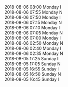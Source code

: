 2018-08-06 08:00 Monday  I  
2018-08-06 07:55 Monday  N  
2018-08-06 07:50 Monday  I  
2018-08-06 07:15 Monday  N  
2018-08-06 07:10 Monday  I  
2018-08-06 07:05 Monday  N  
2018-08-06 07:00 Monday  I  
2018-08-06 02:50 Monday  N  
2018-08-06 02:40 Monday  I  
2018-08-06 02:35 Monday  N  
2018-08-05 17:25 Sunday  I  
2018-08-05 17:05 Sunday  N  
2018-08-05 16:55 Sunday  I  
2018-08-05 16:50 Sunday  N  
2018-08-05 16:45 Sunday  I  
